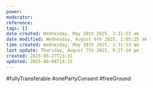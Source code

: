 ```yaml
---
power: 
moderator: 
reference: 
tags: []
date created: Wednesday, May 28th 2025, 3:31:53 am
date modified: Wednesday, August 6th 2025, 2:05:25 am
time created: Wednesday, May 28th 2025, 3:31:53 am
last update: Thursday, August 7th 2025, 9:27:14 pm
created: 2025-05-27T23:31
updated: 2025-08-06T14:15
---
```

#fullyTransferable #onePartyConsent #freeGround 